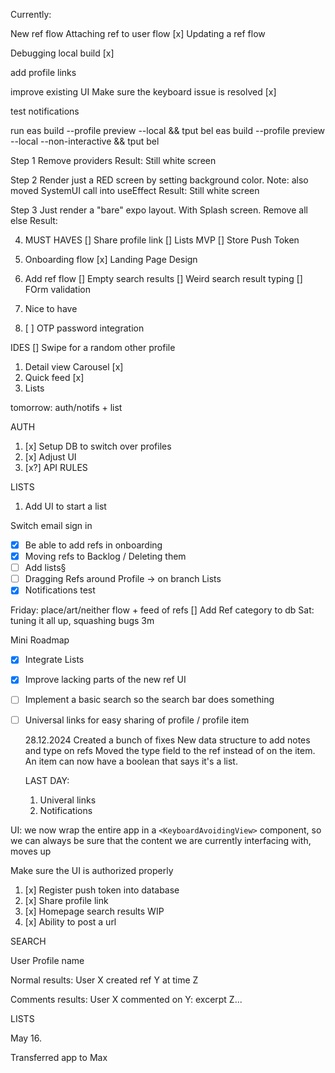 Currently:

New ref flow
Attaching ref to user flow
[x]
Updating a ref flow

Debugging local build
[x]

add profile links

improve existing UI
Make sure the keyboard issue is resolved
[x]

test notifications

run
eas build --profile preview --local && tput bel
eas build --profile preview --local --non-interactive && tput bel

Step 1 Remove providers
Result: Still white screen

Step 2 Render just a RED screen by setting background color.
Note: also moved SystemUI call into useEffect
Result: Still white screen

Step 3
Just render a "bare" expo layout. With Splash screen. Remove all else
Result:

4. MUST HAVES
   [] Share profile link
   [] Lists MVP
   [] Store Push Token

1. Onboarding flow
   [x] Landing Page Design
1. Add ref flow
   [] Empty search results
   [] Weird search result typing
   [] FOrm validation
1. Nice to have
1. [ ] OTP password integration

IDES
[] Swipe for a random other profile

1. Detail view Carousel
   [x]
2. Quick feed
   [x]
3. Lists

tomorrow: auth/notifs + list

AUTH

1. [x] Setup DB to switch over profiles
2. [x] Adjust UI
3. [x?] API RULES

LISTS

1. Add UI to start a list

<!-- Bug: on first join, make sure we can add to grid -->

Switch email sign in

- [x] Be able to add refs in onboarding
- [x] Moving refs to Backlog / Deleting them
- [ ] Add lists§
- [ ] Dragging Refs around Profile -> on branch
      Lists
- [x] Notifications test

Friday: place/art/neither flow + feed of refs
[] Add Ref category to db
Sat: tuning it all up, squashing bugs
3m

Mini Roadmap

- [x] Integrate Lists
- [x] Improve lacking parts of the new ref UI
- [ ] Implement a basic search so the search bar does something
- [ ] Universal links for easy sharing of profile / profile item

  28.12.2024
  Created a bunch of fixes
  New data structure to add notes and type on refs
  Moved the type field to the ref instead of on the item.
  An item can now have a boolean that says it's a list.

  LAST DAY:

  1. Univeral links
  2. Notifications

UI: we now wrap the entire app in a `<KeyboardAvoidingView>` component, so we can always be sure that the content we are currently interfacing with, moves up

Make sure the UI is authorized properly

<!-- Steps -->

1. [x] Register push token into database
2. [x] Share profile link
3. [x] Homepage search results
       WIP
4. [x] Ability to post a url

SEARCH

User Profile name

Normal results:
User X created ref Y at time Z

Comments results:
User X commented on Y: excerpt Z...

LISTS

May 16.

Transferred app to Max
